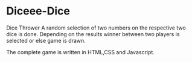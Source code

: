 # Diceee-Dice
Dice Thrower
A random selection of two numbers on the respective two dice is done.
Depending on the results winner between two players is selected or else game is drawn.

The complete game is written in HTML,CSS and Javascript.
